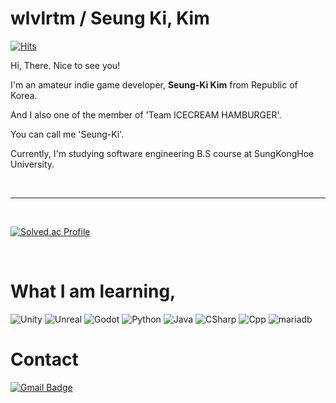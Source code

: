 # wlvlrtm / Seung Ki, Kim

[![Hits](https://hits.seeyoufarm.com/api/count/incr/badge.svg?url=https%3A%2F%2Fgithub.com%2Fwlvlrtm&count_bg=%2300ACE8&title_bg=%23555555&icon=&icon_color=%23E7E7E7&title=hits&edge_flat=false)](https://hits.seeyoufarm.com)

Hi, There. Nice to see you!

I'm an amateur indie game developer, **Seung-Ki Kim** from Republic of Korea.

And I also one of the member of 'Team ICECREAM HAMBURGER'.

You can call me 'Seung-Ki'.

Currently, I'm studying software engineering B.S course at SungKongHoe University.

<br/>

--- 

<br/>

[![Solved.ac Profile](http://mazassumnida.wtf/api/v2/generate_badge?boj=wlvlrtm)](https://solved.ac/wlvlrtm/)

<br/>

# What I am learning,

<img alt="Unity" src ="https://img.shields.io/badge/unity-%23000000.svg?style=for-the-badge&logo=unity&logoColor=white"/>
<img alt="Unreal" src ="https://img.shields.io/badge/unrealengine-%23313131.svg?style=for-the-badge&logo=unrealengine&logoColor=white"/>
<img alt="Godot" src ="https://img.shields.io/badge/GODOT-%23FFFFFF.svg?style=for-the-badge&logo=godot-engine"/>
<img alt="Python" src ="https://img.shields.io/badge/Python-3776AB.svg?&style=for-the-badge&logo=Python&logoColor=white"/>
<img alt="Java" src ="https://img.shields.io/badge/java-%23ED8B00.svg?style=for-the-badge&logo=openjdk&logoColor=white"/>
<img alt="CSharp" src ="https://img.shields.io/badge/c%23-%23239120.svg?style=for-the-badge&logo=c-sharp&logoColor=white"/>
<img alt="Cpp" src ="https://img.shields.io/badge/C++-00599C?style=flat-square&logo=C%2B%2B&logoColor=white"/>
<img alt="mariadb" src ="https://img.shields.io/badge/maria%20db-1F305F.svg?&style=for-the-badge&logo=mariadbfoundation&logoColor=white"/>

<br/>

# Contact

[![Gmail Badge](https://img.shields.io/badge/Gmail-d14836?style=flat-square&logo=Gmail&logoColor=white&link=mailto:kimsk200012@gmail.com)](mailto:kimsk200012@gmail.com)
